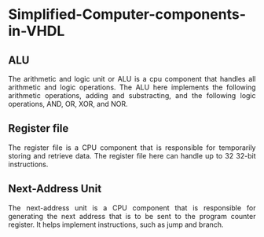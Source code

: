 # Simplified-Computer-components-in-VHDL

## ALU
<p align="justify">
The arithmetic and logic unit or ALU is a cpu component that handles all arithmetic and logic operations. The ALU here implements the following arithmetic operations, adding and substracting, and the following logic operations, AND, OR, XOR, and NOR.
</p>

## Register file
<p align="justify">
The register file is a CPU component that is responsible for temporarily storing and retrieve data. The register file here can handle up to 32 32-bit instructions.
</p>

## Next-Address Unit
<p align="justify">
The next-address unit is a CPU component that is responsible for generating the next address that is to be sent to the program counter register. It helps implement instructions, such as jump and branch.
</p>
